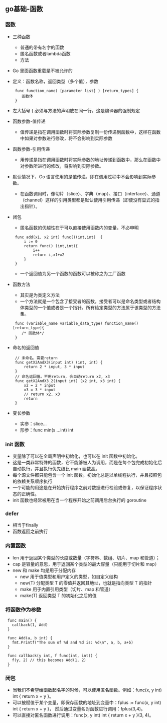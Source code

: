 ## go基础-函数

### 函数
 * 三种函数
   + 普通的带有名字的函数
   + 匿名函数或者lambda函数
   + 方法
 *  Go 里面函数重载是不被允许的
 * 定义：函数名称，返回类型（多个值），参数
   ``` 
    func function_name( [parameter list] ) [return_types] {
       函数体
    }
   ```
 * 左大括号 { 必须与方法的声明放在同一行，这是编译器的强制规定
 * 函数参数-值传递
   + 值传递是指在调用函数时将实际参数复制一份传递到函数中，这样在函数中如果对参数进行修改，将不会影响到实际参数
 * 函数参数-引用传递
   + 用传递是指在调用函数时将实际参数的地址传递到函数中，那么在函数中对参数所进行的修改，将影响到实际参数。
 * 默认情况下，Go 语言使用的是值传递，即在调用过程中不会影响到实际参数。
   + 在函数调用时，像切片（slice）、字典（map）、接口（interface）、通道（channel）这样的引用类型都是默认使用引用传递（即使没有显式的指出指针）。
 
 
 * 闭包
   + 匿名函数的优越性在于可以直接使用函数内的变量，不必申明
   ``` 
    func add(x1, x2 int) func()(int,int)  {
        i := 0
        return func() (int,int){
            i++
            return i,x1+x2
        }
    }
   ```
   + 一个返回值为另一个函数的函数可以被称之为工厂函数
 * 函数方法
   + 其实是为类定义方法
   + 一个方法就是一个包含了接受者的函数，接受者可以是命名类型或者结构体类型的一个值或者是一个指针。所有给定类型的方法属于该类型的方法集。
   ``` 
    func (variable_name variable_data_type) function_name() [return_type]{
       /* 函数体*/
    }
   ```
 * 命名的返回值
   ``` 
    // 未命名，需要return
    func getX2AndX3(input int) (int, int) {
        return 2 * input, 3 * input
    }
    // 命名返回值。不用return, 会自动return x2, x3
    func getX2AndX3_2(input int) (x2 int, x3 int) {
        x2 = 2 * input
        x3 = 3 * input
        // return x2, x3
        return
    }
   ```
 * 变长参数
   + 实参：slice...
   + 形参：func min(s ...int) int 
   
###  init 函数
 * 变量除了可以在全局声明中初始化，也可以在 init 函数中初始化。
 * 这是一类非常特殊的函数，它不能够被人为调用，而是在每个包完成初始化后自动执行，并且执行优先级比 main 函数高。
 * 每个源文件都只能包含一个 init 函数。初始化总是以单线程执行，并且按照包的依赖关系顺序执行
 * 一个可能的用途是在开始执行程序之前对数据进行检验或修复，以保证程序状态的正确性。
 * init 函数也经常被用在当一个程序开始之前调用后台执行的 goroutine
 
### defer
 * 相当于finally
 * 函数返回之前执行
 
### 内置函数
 * len 用于返回某个类型的长度或数量（字符串、数组、切片、map 和管道）；
 * cap 是容量的意思，用于返回某个类型的最大容量（只能用于切片和 map）
 * new 和 make 均是用于分配内存
   + new 用于值类型和用户定义的类型，如自定义结构
   + new(T) 分配类型 T 的零值并返回其地址，也就是指向类型 T 的指针
   + make 用于内置引用类型（切片、map 和管道）
   + make(T) 返回类型 T 的初始化之后的值
   
### 将函数作为参数
 ``` 
  func main() {
  	callback(1, Add)
  }
  
  func Add(a, b int) {
  	fmt.Printf("The sum of %d and %d is: %d\n", a, b, a+b)
  }
  
  func callback(y int, f func(int, int)) {
  	f(y, 2) // this becomes Add(1, 2)
  }
 ```
 
### 闭包
 * 当我们不希望给函数起名字的时候，可以使用匿名函数。例如：func(x, y int) int { return x + y }。
 * 可以被赋值于某个变量，即保存函数的地址到变量中：fplus := func(x, y int) int { return x + y }，
 然后通过变量名对函数进行调用：fplus(3,4)。
 * 可以直接对匿名函数进行调用：func(x, y int) int { return x + y }(3, 4)。